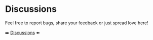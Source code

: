 # Discussions

Feel free to report bugs, share your feedback or just spread love here!

➡️ [Discussions](https://github.com/orgs/dot-cv/discussions) ⬅️
